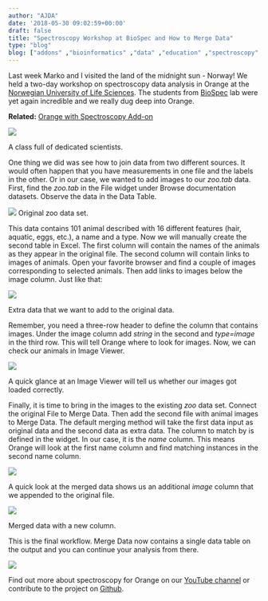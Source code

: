 ```yaml
---
author: "AJDA"
date: '2018-05-30 09:02:59+00:00'
draft: false
title: "Spectroscopy Workshop at BioSpec and How to Merge Data"
type: "blog"
blog: ["addons" ,"bioinformatics" ,"data" ,"education" ,"spectroscopy" ,"workshop"  ]
---
```


Last week Marko and I visited the land of the midnight sun - Norway! We held a two-day workshop on spectroscopy data analysis in Orange at the [Norwegian University of Life Sciences](https://www.nmbu.no/en). The students from [BioSpec](https://www.nmbu.no/en/faculty/realtek/research/groups/biospectroscopy) lab were yet again incredible and we really dug deep into Orange.


**Related:** [Orange with Spectroscopy Add-on](/blog/2018/03/28/orange-with-spectroscopy-add-on-workshop/)




![](/images/2018/05/nbmu.jpg)

A class full of dedicated scientists.



One thing we did was see how to join data from two different sources. It would often happen that you have measurements in one file and the labels in the other. Or in our case, we wanted to add images to our _zoo.tab_ data. First, find the _zoo.tab_ in the File widget under Browse documentation datasets. Observe the data in the Data Table.

![](/images/2018/05/Screen-Shot-2018-05-30-at-10.03.58.png)
Original zoo data set.



This data contains 101 animal described with 16 different features (hair, aquatic, eggs, etc.), a name and a type. Now we will manually create the second table in Excel. The first column will contain the names of the animals as they appear in the original file. The second column will contain links to images of animals. Open your favorite browser and find a couple of images corresponding to selected animals. Then add links to images below the image column. Just like that:

![](/images/2018/05/Screen-Shot-2018-05-30-at-10.10.19.png)

Extra data that we want to add to the original data.



Remember, you need a three-row header to define the column that contains images. Under the image column add _string_ in the second and _type=image_ in the third row. This will tell Orange where to look for images. Now, we can check our animals in Image Viewer.

![](/images/2018/05/Screen-Shot-2018-05-30-at-10.25.42.png)

A quick glance at an Image Viewer will tell us whether our images got loaded correctly.



Finally, it is time to bring in the images to the existing _zoo_ data set. Connect the original File to Merge Data. Then add the second file with animal images to Merge Data. The default merging method will take the first data input as original data and the second data as extra data. The column to match by is defined in the widget. In our case, it is the _name_ column. This means Orange will look at the first name column and find matching instances in the second name column.

![](/images/2018/05/Screen-Shot-2018-05-30-at-10.29.23.png)



A quick look at the merged data shows us an additional _image_ column that we appended to the original file.

![](/images/2018/05/Screen-Shot-2018-05-30-at-10.29.48.png)

Merged data with a new column.



This is the final workflow. Merge Data now contains a single data table on the output and you can continue your analysis from there.

![](/images/2018/05/Screen-Shot-2018-05-30-at-10.30.01.png)


Find out more about spectroscopy for Orange on our [YouTube channel](https://www.youtube.com/playlist?list=PLmNPvQr9Tf-bPWjDJvJBPZJ6us_KTAD5T) or contribute to the project on [Github](https://github.com/Quasars/orange-spectroscopy).
